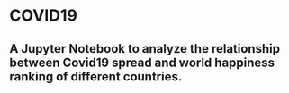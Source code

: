 # COVID19
## A Jupyter Notebook to analyze the relationship between Covid19 spread and world happiness ranking of different countries.
